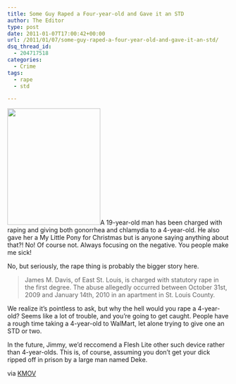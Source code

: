 ```yaml
---
title: Some Guy Raped a Four-year-old and Gave it an STD
author: The Editor
type: post
date: 2011-01-07T17:00:42+00:00
url: /2011/01/07/some-guy-raped-a-four-year-old-and-gave-it-an-std/
dsq_thread_id:
  - 204717518
categories:
  - Crime
tags:
  - rape
  - std

---
```

[<img class="alignright size-full wp-image-8528" title="james_davis_baby_raper" src="http://media.punchingkitty.com/wordpress/2011/01/james_davis_baby_raper.jpeg" alt="" width="211" height="264" />][1]A 19-year-old man has been charged with raping and giving both gonorrhea and chlamydia to a 4-year-old. He also gave her a My Little Pony for Christmas but is anyone saying anything about that?! No! Of course not. Always focusing on the negative. You people make me sick!

No, but seriously, the rape thing is probably the bigger story here.

> James M. Davis, of East St. Louis, is charged with statutory rape in the first degree. The abuse allegedly occurred between October 31st, 2009 and January 14th, 2010 in an apartment in St. Louis County.

We realize it&#8217;s pointless to ask, but why the hell would you rape a 4-year-old? Seems like a lot of trouble, and you&#8217;re going to get caught. People have a rough time taking a 4-year-old to WalMart, let alone trying to give one an STD or two.

In the future, Jimmy, we&#8217;d reccomend a Flesh Lite other such device rather than 4-year-olds. This is, of course, assuming you don&#8217;t get your dick ripped off in prison by a large man named Deke.

via <a href="http://www.kmov.com/news/local/Man-accused-of-raping-child-who-contracted-STDs-113049294.html" target="_blank">KMOV</a>

 [1]: http://media.punchingkitty.com/wordpress/2011/01/james_davis_baby_raper.jpeg